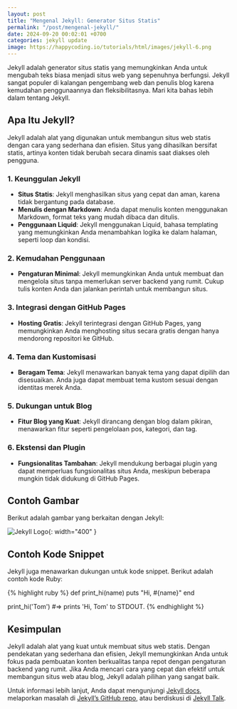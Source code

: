 ```yaml
---
layout: post
title: "Mengenal Jekyll: Generator Situs Statis"
permalink: "/post/mengenal-jekyll/"
date: 2024-09-20 00:02:01 +0700
categories: jekyll update
image: https://happycoding.io/tutorials/html/images/jekyll-6.png
---
```


Jekyll adalah generator situs statis yang memungkinkan Anda untuk mengubah teks biasa menjadi situs web yang sepenuhnya berfungsi. Jekyll sangat populer di kalangan pengembang web dan penulis blog karena kemudahan penggunaannya dan fleksibilitasnya. Mari kita bahas lebih dalam tentang Jekyll.

## Apa Itu Jekyll?

Jekyll adalah alat yang digunakan untuk membangun situs web statis dengan cara yang sederhana dan efisien. Situs yang dihasilkan bersifat statis, artinya konten tidak berubah secara dinamis saat diakses oleh pengguna.

### 1. **Keunggulan Jekyll**

- **Situs Statis**: Jekyll menghasilkan situs yang cepat dan aman, karena tidak bergantung pada database.
- **Menulis dengan Markdown**: Anda dapat menulis konten menggunakan Markdown, format teks yang mudah dibaca dan ditulis.
- **Penggunaan Liquid**: Jekyll menggunakan Liquid, bahasa templating yang memungkinkan Anda menambahkan logika ke dalam halaman, seperti loop dan kondisi.

### 2. **Kemudahan Penggunaan**

- **Pengaturan Minimal**: Jekyll memungkinkan Anda untuk membuat dan mengelola situs tanpa memerlukan server backend yang rumit. Cukup tulis konten Anda dan jalankan perintah untuk membangun situs.

### 3. **Integrasi dengan GitHub Pages**

- **Hosting Gratis**: Jekyll terintegrasi dengan GitHub Pages, yang memungkinkan Anda menghosting situs secara gratis dengan hanya mendorong repositori ke GitHub.

### 4. **Tema dan Kustomisasi**

- **Beragam Tema**: Jekyll menawarkan banyak tema yang dapat dipilih dan disesuaikan. Anda juga dapat membuat tema kustom sesuai dengan identitas merek Anda.

### 5. **Dukungan untuk Blog**

- **Fitur Blog yang Kuat**: Jekyll dirancang dengan blog dalam pikiran, menawarkan fitur seperti pengelolaan pos, kategori, dan tag.

### 6. **Ekstensi dan Plugin**

- **Fungsionalitas Tambahan**: Jekyll mendukung berbagai plugin yang dapat memperluas fungsionalitas situs Anda, meskipun beberapa mungkin tidak didukung di GitHub Pages.

## Contoh Gambar

Berikut adalah gambar yang berkaitan dengan Jekyll:

![Jekyll Logo](https://happycoding.io/tutorials/html/images/jekyll-6.png){: width="400" }

## Contoh Kode Snippet

Jekyll juga menawarkan dukungan untuk kode snippet. Berikut adalah contoh kode Ruby:

{% highlight ruby %}
def print_hi(name)
puts "Hi, #{name}"
end

print_hi('Tom')
#=> prints 'Hi, Tom' to STDOUT.
{% endhighlight %}

## Kesimpulan

Jekyll adalah alat yang kuat untuk membuat situs web statis. Dengan pendekatan yang sederhana dan efisien, Jekyll memungkinkan Anda untuk fokus pada pembuatan konten berkualitas tanpa repot dengan pengaturan backend yang rumit. Jika Anda mencari cara yang cepat dan efektif untuk membangun situs web atau blog, Jekyll adalah pilihan yang sangat baik.

Untuk informasi lebih lanjut, Anda dapat mengunjungi [Jekyll docs][jekyll-docs], melaporkan masalah di [Jekyll’s GitHub repo][jekyll-gh], atau berdiskusi di [Jekyll Talk][jekyll-talk].

[jekyll-docs]: https://jekyllrb.com/docs/home
[jekyll-gh]: https://github.com/jekyll/jekyll
[jekyll-talk]: https://talk.jekyllrb.com/
